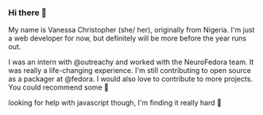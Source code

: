### Hi there 👋 
My name is Vanessa Christopher (she/ her), originally from Nigeria. I'm just a web developer for now, but definitely will be more before the year runs out.

I was an intern with @outreachy and worked with the NeuroFedora team. It was really a life-changing experience. 
I'm still contributing to open source as a packager at @fedora. I would also love to contribute to more projects. You could recommend some 🙂

looking for help with javascript though, I'm finding it really hard 🥺
 

<!--
**Vanessa-Kris/Vanessa-Kris** is a ✨ _special_ ✨ repository because its `README.md` (this file) appears on your GitHub profile.

Here are some ideas to get you started:

- 🔭 I’m currently working on ...
- 🌱 I’m currently learning ...
- 👯 I’m looking to collaborate on ...
- 🤔 I’m looking for help with ...
- 💬 Ask me about ...
- 📫 How to reach me: ...
- 😄 Pronouns: ...
- ⚡ Fun fact: ...
-->

